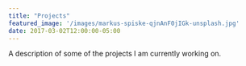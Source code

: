 ```yaml
---
title: "Projects"
featured_image: '/images/markus-spiske-qjnAnF0jIGk-unsplash.jpg'
date: 2017-03-02T12:00:00-05:00
---
```

A description of some of the projects I am currently working on.
